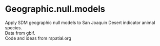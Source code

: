 # Geographic.null.models
Apply SDM geographic null models to San Joaquin Desert indicator animal species.  
Data from gbif.  
Code and ideas from rspatial.org  
